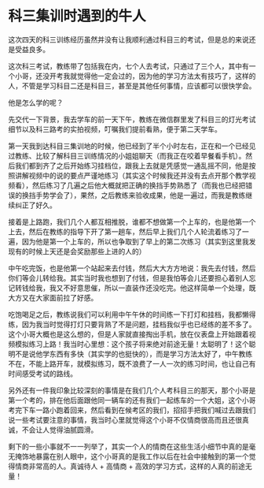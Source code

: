 # 科三集训时遇到的牛人

这次四天的科三训练经历虽然并没有让我顺利通过科目三的考试，但是总的来说还是受益良多。

这次科三考试，教练带了包括我在内，七个人去考试，只通过了三个人，其中有一个小哥，还没开考我就觉得他一定会过的，因为他的学习方法太有技巧了，这样的人，不管是学习科目二还是科目三，甚至是其他任何事情，应该都可以很快学会。

他是怎么学的呢？

先交代一下背景，我去学车的前一天下午，教练在微信群里发了科目三的灯光考试细节以及科三路考的实拍视频，叮嘱我们提前看熟，便于第二天学车。

第一天我到达科目三集训地的时候，他已经到了半个小时左右，正在和一个已经见过教练、比较了解科目三训练情况的小姐姐聊天（而我正在咬着早餐看手机）。然后我们都到齐了之后开始练习挂档位，跟我上去就是凭感觉一通乱摇不同，他是按照讲解视频中的说的要点严谨地练习（其实这个时候我还并没有去点开那个教学视频看），然后练习了几遍之后他大概就把正确的换挡手势熟悉了（而我也已经把错误的换挡手势学会了），果然，之后教练来验收成果，他是一遍过，而我是教练继续纠正了好久。

接着是上路跑，我们几个人都互相推脱，谁都不想做第一个上车的，也是他第一个上去，然后在教练的指导下开了第一趟车，然后早上我们几个人轮流着练习了一遍，因为他是第一个上车的，所以也争取到了早上的第二次练习（其实到这里我发现有的时候上天还是会奖励那些上进的人的）

中午吃完饭，也是他第一个站起来去付钱，然后大大方方地说：我先去付钱，然后你们等会儿转给我。其实当时我也想到了付钱，但是我怕等会儿还要担心着别人忘记转钱给我，我又不好意思催，所以一直装作还没吃完。他这样简单一个处理，既大方又在大家面前拉了好感。

吃饱喝足之后，教练说我们可以利用中午午休的时间练一下打灯和挂档，我都懒得练，因为我当时觉得打灯只要背熟了不是问题，挂档我似乎也已经练的差不多了。这个小哥大概也是这么想的，但是人家就直接掏出手机，放在仪表盘上开始跟着视频模拟练习上路！我当时心里想：这个孩子将来绝对前途无量！太聪明了！这个聪明不是说他学东西有多快（其实学的也挺快的），而是学习方法太好了，中午教练不在，不能上路开车，就模拟练习，既不浪费了一人一次的练习时间，也让自己有时间感受考试的路线。

另外还有一件我印象比较深刻的事情是在我们几个人考科目三的那天，那个小哥是第一个考的，排在他后面跟他同一辆车的还有我们一起练车的一个大姐，这个小哥考完下车一路小跑着回来，然后看到在候考区的我们，招招手把我们喊过去跟我们说一些考试要注意的事情，我当时心里就觉得这个小哥不仅情商很高而且还很真诚，不会让人觉得油腻圆滑。

剩下的一些小事就不一一列举了，其实一个人的情商在这些生活小细节中真的是毫无掩饰地暴露在别人眼中，这个小哥真的是我工作以后在社会中接触到的第一个觉得情商非常高的人。真诚待人 + 高情商 + 高效的学习方式，这样的人真的前途无量！
